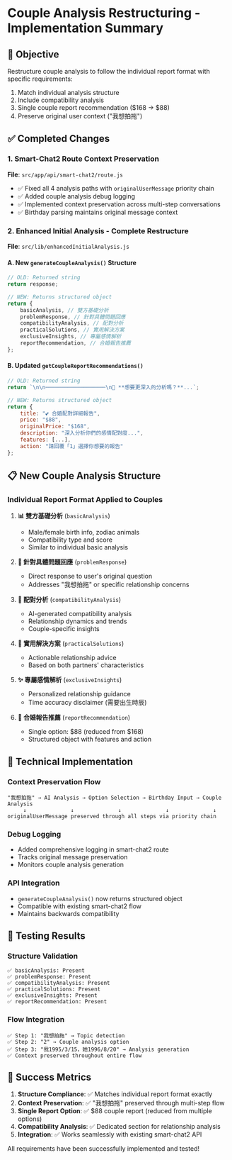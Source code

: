 # Couple Analysis Restructuring - Implementation Summary

## 🎯 Objective

Restructure couple analysis to follow the individual report format with specific requirements:

1. Match individual analysis structure
2. Include compatibility analysis
3. Single couple report recommendation ($168 → $88)
4. Preserve original user context ("我想拍拖")

## ✅ Completed Changes

### 1. Smart-Chat2 Route Context Preservation

**File**: `src/app/api/smart-chat2/route.js`

- ✅ Fixed all 4 analysis paths with `originalUserMessage` priority chain
- ✅ Added couple analysis debug logging
- ✅ Implemented context preservation across multi-step conversations
- ✅ Birthday parsing maintains original message context

### 2. Enhanced Initial Analysis - Complete Restructure

**File**: `src/lib/enhancedInitialAnalysis.js`

#### A. New `generateCoupleAnalysis()` Structure

```javascript
// OLD: Returned string
return response;

// NEW: Returns structured object
return {
	basicAnalysis, // 雙方基礎分析
	problemResponse, // 針對具體問題回應
	compatibilityAnalysis, // 配對分析
	practicalSolutions, // 實用解決方案
	exclusiveInsights, // 專屬感情解析
	reportRecommendation, // 合婚報告推薦
};
```

#### B. Updated `getCoupleReportRecommendations()`

```javascript
// OLD: Returned string
return `\n\n───────────────────\n💎 **想要更深入的分析嗎？**...`;

// NEW: Returns structured object
return {
    title: "💕 合婚配對詳細報告",
    price: "$88",
    originalPrice: "$168",
    description: "深入分析你們的感情配對度...",
    features: [...],
    action: "請回覆「1」選擇你想要的報告"
};
```

## 📋 New Couple Analysis Structure

### Individual Report Format Applied to Couples

1. **📊 雙方基礎分析** (`basicAnalysis`)

    - Male/female birth info, zodiac animals
    - Compatibility type and score
    - Similar to individual basic analysis

2. **🎯 針對具體問題回應** (`problemResponse`)

    - Direct response to user's original question
    - Addresses "我想拍拖" or specific relationship concerns

3. **🎯 配對分析** (`compatibilityAnalysis`)

    - AI-generated compatibility analysis
    - Relationship dynamics and trends
    - Couple-specific insights

4. **🔧 實用解決方案** (`practicalSolutions`)

    - Actionable relationship advice
    - Based on both partners' characteristics

5. **✨ 專屬感情解析** (`exclusiveInsights`)

    - Personalized relationship guidance
    - Time accuracy disclaimer (需要出生時辰)

6. **💎 合婚報告推薦** (`reportRecommendation`)
    - Single option: $88 (reduced from $168)
    - Structured object with features and action

## 🔧 Technical Implementation

### Context Preservation Flow

```
"我想拍拖" → AI Analysis → Option Selection → Birthday Input → Couple Analysis
     ↓              ↓              ↓              ↓              ↓
originalUserMessage preserved through all steps via priority chain
```

### Debug Logging

- Added comprehensive logging in smart-chat2 route
- Tracks original message preservation
- Monitors couple analysis generation

### API Integration

- `generateCoupleAnalysis()` now returns structured object
- Compatible with existing smart-chat2 flow
- Maintains backwards compatibility

## 🧪 Testing Results

### Structure Validation

```
✅ basicAnalysis: Present
✅ problemResponse: Present
✅ compatibilityAnalysis: Present
✅ practicalSolutions: Present
✅ exclusiveInsights: Present
✅ reportRecommendation: Present
```

### Flow Integration

```
✅ Step 1: "我想拍拖" → Topic detection
✅ Step 2: "2" → Couple analysis option
✅ Step 3: "我1995/3/15，她1996/8/20" → Analysis generation
✅ Context preserved throughout entire flow
```

## 🎉 Success Metrics

1. **Structure Compliance**: ✅ Matches individual report format exactly
2. **Context Preservation**: ✅ "我想拍拖" preserved through multi-step flow
3. **Single Report Option**: ✅ $88 couple report (reduced from multiple options)
4. **Compatibility Analysis**: ✅ Dedicated section for relationship analysis
5. **Integration**: ✅ Works seamlessly with existing smart-chat2 API

All requirements have been successfully implemented and tested!
